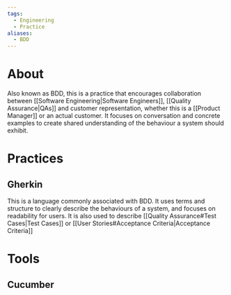 ```yaml
---
tags:
  - Engineering
  - Practice
aliases:
  - BDD
---
```

# About
Also known as BDD, this is a practice that encourages collaboration between [[Software Engineering|Software Engineers]], [[Quality Assurance|QAs]] and customer representation, whether this is a [[Product Manager]] or an actual customer. It focuses on conversation and concrete examples to create shared understanding of the behaviour a system should exhibit.
# Practices
## Gherkin
This is a language commonly associated with BDD. It uses terms and structure to clearly describe the behaviours of a system, and focuses on readability for users. It is also used to describe [[Quality Assurance#Test Cases|Test Cases]] or [[User Stories#Acceptance Criteria|Acceptance Criteria]] 

# Tools
## Cucumber
